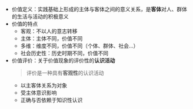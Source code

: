 - 价值定义：实践基础上形成的主体与客体之间的意义关系，是**客体**对人、群体的生活与活动的积极意义
- 价值的特点
	- 客观：不以人的意志转移
	- 主体：主体不同，价值不同
	- 多维：维度不同，价值不同（个体、群体、社会...）
	- 社会历史性：历史时期不同，价值不同
- 价值评价：关于价值现象的评价性的**认识活动**
   > 评价是一种具有**客观性**的认识活动
	- 以主客体关系为对象
	- 受主体意识影响
	- 正确与否依赖于知识性认识